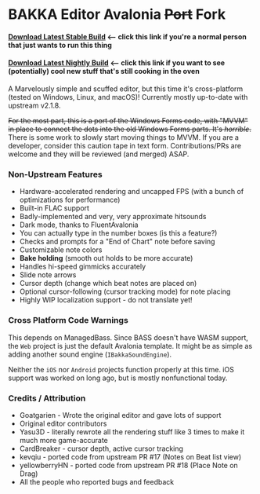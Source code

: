 # BAKKA Editor Avalonia ~~Port~~ Fork

#### [Download Latest Stable Build](https://github.com/Raymonf/BAKKA-Editor-Avalonia/releases/latest) <-- click this link if you're a normal person that just wants to run this thing
#### [**Download Latest Nightly Build**](https://nightly.link/Raymonf/BAKKA-Editor-Avalonia/workflows/build/main?preview) <-- click this link if you want to see (potentially) cool new stuff that's still cooking in the oven

A Marvelously simple and scuffed editor, but this time it's cross-platform (tested on Windows, Linux, and macOS)! Currently mostly up-to-date with upstream v2.1.8.

~~For the most part, this is a port of the Windows Forms code, with "MVVM" in place to connect the dots into the old Windows Forms parts. It's _horrible_.~~ There is some work to slowly start moving things to MVVM. If you are a developer, consider this caution tape in text form. Contributions/PRs are welcome and they will be reviewed (and merged) ASAP.

### Non-Upstream Features
* Hardware-accelerated rendering and uncapped FPS (with a bunch of optimizations for performance)
* Built-in FLAC support
* Badly-implemented and very, very approximate hitsounds
* Dark mode, thanks to FluentAvalonia
* You can actually type in the number boxes (is this a feature?)
* Checks and prompts for a "End of Chart" note before saving
* Customizable note colors
* **Bake holding** (smooth out holds to be more accurate)
* Handles hi-speed gimmicks accurately
* Slide note arrows
* Cursor depth (change which beat notes are placed on)
* Optional cursor-following (cursor tracking mode) for note placing
* Highly WIP localization support - do not translate yet!

### Cross Platform Code Warnings

This depends on ManagedBass. Since BASS doesn't have WASM support, the `Web` project is just the default Avalonia template. It might be as simple as adding another sound engine (`IBakkaSoundEngine`).

Neither the `iOS` nor `Android` projects function properly at this time. iOS support was worked on long ago, but is mostly nonfunctional today.

### Credits / Attribution
* Goatgarien - Wrote the original editor and gave lots of support
* Original editor contributors
* Yasu3D - literally rewrote all the rendering stuff like 3 times to make it much more game-accurate
* CardBreaker - cursor depth, active cursor tracking
* kevqiu - ported code from upstream PR #17 (Notes on Beat list view)
* yellowberryHN - ported code from upstream PR #18 (Place Note on Drag)
* All the people who reported bugs and feedback
